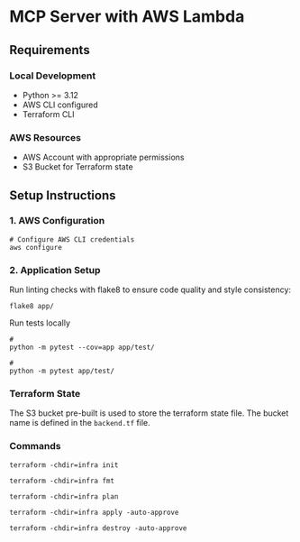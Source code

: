 # MCP Server with AWS Lambda

## Requirements

### Local Development
- Python >= 3.12
- AWS CLI configured
- Terraform CLI

### AWS Resources
- AWS Account with appropriate permissions
- S3 Bucket for Terraform state


## Setup Instructions

### 1. AWS Configuration
```shell
# Configure AWS CLI credentials
aws configure
```

### 2. Application Setup

Run linting checks with flake8 to ensure code quality and style consistency:

```shell
flake8 app/
```

Run tests locally

```shell
# 
python -m pytest --cov=app app/test/

# 
python -m pytest app/test/
```

### Terraform State
The S3 bucket pre-built is used to store the terraform state file. The bucket name is defined in the `backend.tf` file.

### Commands
```shell
terraform -chdir=infra init

terraform -chdir=infra fmt

terraform -chdir=infra plan

terraform -chdir=infra apply -auto-approve

terraform -chdir=infra destroy -auto-approve
```